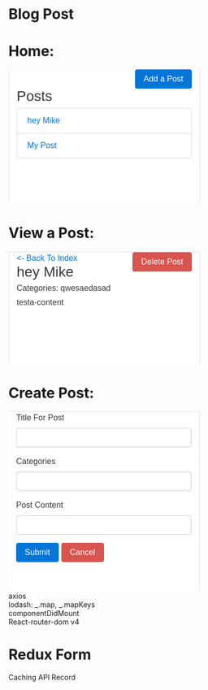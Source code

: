 # Blog Post
# Home: 
![alt text](./image/home.png) </br>
# View a Post: 
![alt text](./image/post.png) </br>
# Create Post: 
![alt text](./image/add_post.png) </br>
axios <br/>
lodash: _.map, _.mapKeys<br/>
componentDidMount <br/>
React-router-dom v4 <br/>
# Redux Form <br/>
Caching API Record
